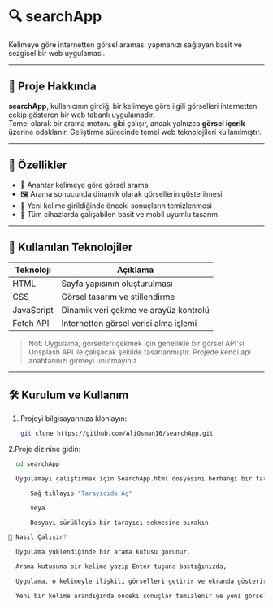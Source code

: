 # 🔍 searchApp

Kelimeye göre internetten görsel araması yapmanızı sağlayan basit ve sezgisel bir web uygulaması.

---

## 📌 Proje Hakkında

**searchApp**, kullanıcının girdiği bir kelimeye göre ilgili görselleri internetten çekip gösteren bir web tabanlı uygulamadır.  
Temel olarak bir arama motoru gibi çalışır, ancak yalnızca **görsel içerik** üzerine odaklanır. Geliştirme sürecinde temel web teknolojileri kullanılmıştır.

---

## 🌟 Özellikler

- 🔎 Anahtar kelimeye göre görsel arama
- 🖼️ Arama sonucunda dinamik olarak görsellerin gösterilmesi
- 🔄 Yeni kelime girildiğinde önceki sonuçların temizlenmesi
- 📱 Tüm cihazlarda çalışabilen basit ve mobil uyumlu tasarım

---

## 🚧 Kullanılan Teknolojiler

| Teknoloji     | Açıklama                          |
|---------------|-----------------------------------|
| HTML          | Sayfa yapısının oluşturulması     |
| CSS           | Görsel tasarım ve stillendirme    |
| JavaScript    | Dinamik veri çekme ve arayüz kontrolü |
| Fetch API     | İnternetten görsel verisi alma işlemi |

> Not: Uygulama, görselleri çekmek için genellikle bir görsel API'si  Unsplash API ile çalışacak şekilde tasarlanmıştır. Projede kendi api anahtarınızı girmeyi unutmayınız.

---

## 🛠️ Kurulum ve Kullanım

1. Projeyi bilgisayarınıza klonlayın:
   ```bash
   git clone https://github.com/AliOsman16/searchApp.git
   
2.Proje dizinine gidin:
  ```bash
    cd searchApp

    Uygulamayı çalıştırmak için SearchApp.html dosyasını herhangi bir tarayıcıda açın:

        Sağ tıklayıp "Tarayıcıda Aç"

        veya

        Dosyayı sürükleyip bir tarayıcı sekmesine bırakın

📸 Nasıl Çalışır?

    Uygulama yüklendiğinde bir arama kutusu görünür.

    Arama kutusuna bir kelime yazıp Enter tuşuna bastığınızda,

    Uygulama, o kelimeyle ilişkili görselleri getirir ve ekranda gösterir.

    Yeni bir kelime arandığında önceki sonuçlar temizlenir ve yeni görseller gösterilir.
